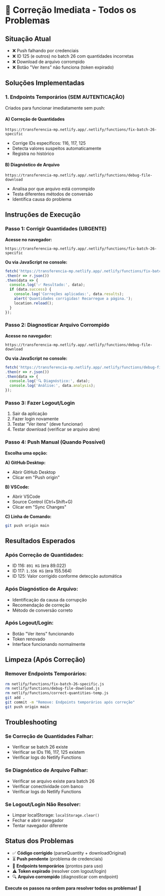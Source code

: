 # 🚨 Correção Imediata - Todos os Problemas

## Situação Atual
- ❌ Push falhando por credenciais
- ❌ ID 125 (e outros) no batch 26 com quantidades incorretas
- ❌ Download de arquivo corrompido
- ❌ Botão "Ver itens" não funciona (token expirado)

## Soluções Implementadas

### 1. Endpoints Temporários (SEM AUTENTICAÇÃO)
Criados para funcionar imediatamente sem push:

#### A) Correção de Quantidades
```
https://transferencia-mp.netlify.app/.netlify/functions/fix-batch-26-specific
```
- Corrige IDs específicos: 116, 117, 125
- Detecta valores suspeitos automaticamente
- Registra no histórico

#### B) Diagnóstico de Arquivo
```
https://transferencia-mp.netlify.app/.netlify/functions/debug-file-download
```
- Analisa por que arquivo está corrompido
- Testa diferentes métodos de conversão
- Identifica causa do problema

## Instruções de Execução

### Passo 1: Corrigir Quantidades (URGENTE)
**Acesse no navegador:**
```
https://transferencia-mp.netlify.app/.netlify/functions/fix-batch-26-specific
```

**Ou via JavaScript no console:**
```javascript
fetch('https://transferencia-mp.netlify.app/.netlify/functions/fix-batch-26-specific')
.then(r => r.json())
.then(data => {
  console.log('✅ Resultado:', data);
  if (data.success) {
    console.log('Correções aplicadas:', data.results);
    alert('Quantidades corrigidas! Recarregue a página.');
    location.reload();
  }
});
```

### Passo 2: Diagnosticar Arquivo Corrompido
**Acesse no navegador:**
```
https://transferencia-mp.netlify.app/.netlify/functions/debug-file-download
```

**Ou via JavaScript no console:**
```javascript
fetch('https://transferencia-mp.netlify.app/.netlify/functions/debug-file-download')
.then(r => r.json())
.then(data => {
  console.log('🔍 Diagnóstico:', data);
  console.log('Análise:', data.analysis);
});
```

### Passo 3: Fazer Logout/Login
1. Sair da aplicação
2. Fazer login novamente
3. Testar "Ver itens" (deve funcionar)
4. Testar download (verificar se arquivo abre)

### Passo 4: Push Manual (Quando Possível)
**Escolha uma opção:**

**A) GitHub Desktop:**
- Abrir GitHub Desktop
- Clicar em "Push origin"

**B) VSCode:**
- Abrir VSCode
- Source Control (Ctrl+Shift+G)
- Clicar em "Sync Changes"

**C) Linha de Comando:**
```bash
git push origin main
```

## Resultados Esperados

### Após Correção de Quantidades:
- ID 116: `891 KG` (era 89.022)
- ID 117: `1.556 KG` (era 155.564)
- ID 125: Valor corrigido conforme detecção automática

### Após Diagnóstico de Arquivo:
- Identificação da causa da corrupção
- Recomendação de correção
- Método de conversão correto

### Após Logout/Login:
- Botão "Ver itens" funcionando
- Token renovado
- Interface funcionando normalmente

## Limpeza (Após Correção)

### Remover Endpoints Temporários:
```bash
rm netlify/functions/fix-batch-26-specific.js
rm netlify/functions/debug-file-download.js
rm netlify/functions/correct-quantities-temp.js
git add .
git commit -m "Remove: Endpoints temporários após correção"
git push origin main
```

## Troubleshooting

### Se Correção de Quantidades Falhar:
- Verificar se batch 26 existe
- Verificar se IDs 116, 117, 125 existem
- Verificar logs do Netlify Functions

### Se Diagnóstico de Arquivo Falhar:
- Verificar se arquivo existe para batch 26
- Verificar conectividade com banco
- Verificar logs do Netlify Functions

### Se Logout/Login Não Resolver:
- Limpar localStorage: `localStorage.clear()`
- Fechar e abrir navegador
- Tentar navegador diferente

## Status dos Problemas

- ✅ **Código corrigido** (parseQuantity + downloadOriginal)
- ⏳ **Push pendente** (problema de credenciais)
- 🔧 **Endpoints temporários** (prontos para uso)
- ⚠️ **Token expirado** (resolver com logout/login)
- 🔍 **Arquivo corrompido** (diagnosticar com endpoint)

**Execute os passos na ordem para resolver todos os problemas!** 🚀
